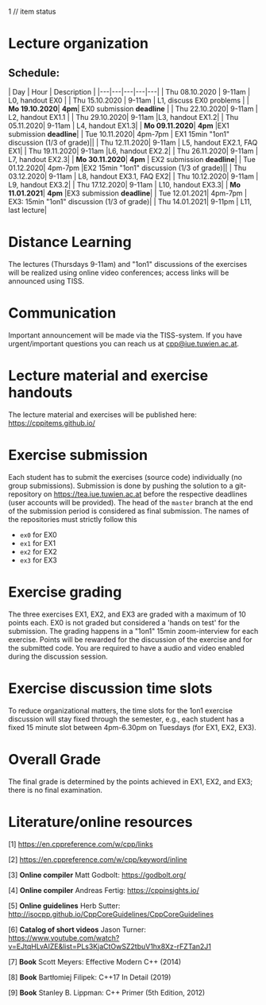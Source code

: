 1 // item status
# Lecture organization
 
## Schedule:
| Day  | Hour | Description  | 
|---|---|---|---|---|
| Thu 08.10.2020 |	9-11am | L0, handout EX0 | 
| Thu 15.10.2020 | 9-11am |	L1, discuss EX0 problems |
| **Mo	19.10.2020**|	**4pm**|	EX0	submission **deadline** |
| Thu	22.10.2020|	9-11am |	L2, handout EX1.1 |
| Thu	29.10.2020|	9-11am |L3, handout EX1.2|
| Thu	05.11.2020|	9-11am |	L4, handout EX1.3|
| **Mo	09.11.2020**|	**4pm**	 |EX1 submission **deadline**|
| Tue	10.11.2020|	4pm-7pm |	EX1	15min "1on1" discussion (1/3 of grade)||
| Thu	12.11.2020|	9-11am |	L5, handout EX2.1, FAQ EX1|
| Thu	19.11.2020|	9-11am	 |L6, handout EX2.2|
| Thu	26.11.2020|	9-11am |	L7, handout EX2.3|
| **Mo	30.11.2020**|	**4pm**	 |	EX2 submission **deadline**|
| Tue	01.12.2020|	4pm-7pm	 |EX2	15min "1on1" discussion (1/3 of grade)||
| Thu	03.12.2020|	9-11am |	L8, handout EX3.1, FAQ EX2|
| Thu	10.12.2020|	9-11am |	L9, handout EX3.2|
| Thu	17.12.2020|	9-11am |	L10, handout EX3.3|
| **Mo	11.01.2021**|	**4pm**	 |EX3	submission **deadline**|
| Tue	12.01.2021|	4pm-7pm |	EX3: 15min "1on1" discussion (1/3 of grade)|
| Thu	14.01.2021|	9-11pm |	L11, last lecture|

# Distance Learning
The lectures (Thursdays 9-11am) and "1on1" discussions of the exercises will be realized using online video conferences; access links will be announced using TISS.

# Communication
Important announcement will be made via the TISS-system. 
If you have urgent/important questions you can reach us at cpp@iue.tuwien.ac.at.

# Lecture material and exercise handouts
The lecture material and exercises will be published here:
https://cppitems.github.io/

# Exercise submission
Each student has to submit the exercises (source code) individually (no group submissions).
Submission is done by pushing the solution to a git-repository on https://tea.iue.tuwien.ac.at before the respective deadlines (user accounts will be provided). The head of the `master` branch at the end of the submission period is considered as final submission. The names of the repositories must strictly follow this

- `ex0` for EX0
- `ex1` for EX1 
- `ex2` for EX2
- `ex3` for EX3

# Exercise grading
The three exercises EX1, EX2, and EX3 are graded with a maximum of 10 points each. EX0 is not graded but considered a 'hands on test' for the submission.
The grading happens in a "1on1" 15min zoom-interview for each exercise. Points will be rewarded for the discussion of the exercise and for the submitted code.
You are required to have a audio and video enabled during the discussion session.

# Exercise discussion time slots
To reduce organizational matters, the time slots for the 1on1 exercise discussion will stay fixed through the semester, e.g., each student has a fixed 15 minute slot between 4pm-6.30pm on Tuesdays (for EX1, EX2, EX3).

# Overall Grade
The final grade is determined by the points achieved in EX1, EX2, and EX3; there is no final examination.

# Literature/online resources

[1] https://en.cppreference.com/w/cpp/links

[2] https://en.cppreference.com/w/cpp/keyword/inline

[3] **Online compiler** Matt Godbolt: https://godbolt.org/

[4] **Online compiler** Andreas Fertig: https://cppinsights.io/

[5] **Online guidelines** Herb Sutter: http://isocpp.github.io/CppCoreGuidelines/CppCoreGuidelines

[6] **Catalog of short videos** Jason Turner: https://www.youtube.com/watch?v=EJtqHLvAIZE&list=PLs3KjaCtOwSZ2tbuV1hx8Xz-rFZTan2J1

[7] **Book** Scott Meyers: Effective Modern C++ (2014)

[8] **Book** Bartłomiej Filipek: C++17 In Detail (2019)

[9] **Book** Stanley B. Lippman: C++ Primer (5th Edition, 2012)